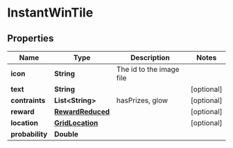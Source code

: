 

# InstantWinTile


## Properties

Name | Type | Description | Notes
------------ | ------------- | ------------- | -------------
**icon** | **String** | The id to the image file | 
**text** | **String** |  |  [optional]
**contraints** | **List&lt;String&gt;** | hasPrizes, glow |  [optional]
**reward** | [**RewardReduced**](RewardReduced.md) |  |  [optional]
**location** | [**GridLocation**](GridLocation.md) |  |  [optional]
**probability** | **Double** |  | 



